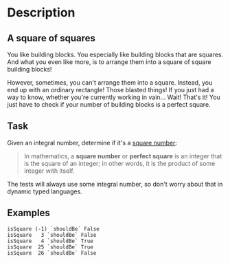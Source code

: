 # Description

## A square of squares

You like building blocks. You especially like building blocks that are squares. And what you even like more, is to arrange them into a square of square building blocks!

However, sometimes, you can't arrange them into a square. Instead, you end up with an ordinary rectangle! Those blasted things! If you just had a way to know, whether you're currently working in vain… Wait! That's it! You just have to check if your number of building blocks is a perfect square.

## Task

Given an integral number, determine if it's a [square number](https://en.wikipedia.org/wiki/Square_number):

> In mathematics, a **square number** or **perfect square** is an integer that is the square of an integer; in other words, it is the product of some integer with itself.

The tests will always use some integral number, so don't worry about that in dynamic typed languages.

## Examples
```
isSquare (-1) `shouldBe` False
isSquare   3 `shouldBe` False
isSquare   4 `shouldBe` True
isSquare  25 `shouldBe` True
isSquare  26 `shouldBe` False
```
